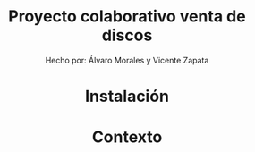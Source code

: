 <h1 align="center">Proyecto colaborativo venta de discos</h1>
<p align="center">Hecho por: Álvaro Morales y Vicente Zapata</p>
<div align="center">
  <h1>Instalación</h1>
  <h1>Contexto</h1>
  <h1></h1>
</div>
